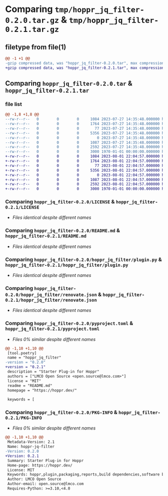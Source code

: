 # Comparing `tmp/hoppr_jq_filter-0.2.0.tar.gz` & `tmp/hoppr_jq_filter-0.2.1.tar.gz`

## filetype from file(1)

```diff
@@ -1 +1 @@
-gzip compressed data, was "hoppr_jq_filter-0.2.0.tar", max compression
+gzip compressed data, was "hoppr_jq_filter-0.2.1.tar", max compression
```

## Comparing `hoppr_jq_filter-0.2.0.tar` & `hoppr_jq_filter-0.2.1.tar`

### file list

```diff
@@ -1,8 +1,8 @@
--rw-r--r--   0        0        0     1084 2023-07-27 14:35:48.000000 hoppr_jq_filter-0.2.0/LICENSE
--rw-r--r--   0        0        0     1764 2023-07-27 14:35:48.000000 hoppr_jq_filter-0.2.0/README.md
--rw-r--r--   0        0        0       77 2023-07-27 14:35:48.000000 hoppr_jq_filter-0.2.0/hoppr_jq_filter/__init__.py
--rw-r--r--   0        0        0     5356 2023-07-27 14:35:48.000000 hoppr_jq_filter-0.2.0/hoppr_jq_filter/plugin.py
--rw-r--r--   0        0        0        0 2023-07-27 14:35:48.000000 hoppr_jq_filter-0.2.0/hoppr_jq_filter/py.typed
--rw-r--r--   0        0        0     1087 2023-07-27 14:35:48.000000 hoppr_jq_filter-0.2.0/hoppr_jq_filter/renovate.json
--rw-r--r--   0        0        0     2592 2023-07-27 14:35:48.000000 hoppr_jq_filter-0.2.0/pyproject.toml
--rw-r--r--   0        0        0     3000 1970-01-01 00:00:00.000000 hoppr_jq_filter-0.2.0/PKG-INFO
+-rw-r--r--   0        0        0     1084 2023-08-01 22:04:57.000000 hoppr_jq_filter-0.2.1/LICENSE
+-rw-r--r--   0        0        0     1764 2023-08-01 22:04:57.000000 hoppr_jq_filter-0.2.1/README.md
+-rw-r--r--   0        0        0       77 2023-08-01 22:04:57.000000 hoppr_jq_filter-0.2.1/hoppr_jq_filter/__init__.py
+-rw-r--r--   0        0        0     5356 2023-08-01 22:04:57.000000 hoppr_jq_filter-0.2.1/hoppr_jq_filter/plugin.py
+-rw-r--r--   0        0        0        0 2023-08-01 22:04:57.000000 hoppr_jq_filter-0.2.1/hoppr_jq_filter/py.typed
+-rw-r--r--   0        0        0     1087 2023-08-01 22:04:57.000000 hoppr_jq_filter-0.2.1/hoppr_jq_filter/renovate.json
+-rw-r--r--   0        0        0     2592 2023-08-01 22:04:57.000000 hoppr_jq_filter-0.2.1/pyproject.toml
+-rw-r--r--   0        0        0     3000 1970-01-01 00:00:00.000000 hoppr_jq_filter-0.2.1/PKG-INFO
```

### Comparing `hoppr_jq_filter-0.2.0/LICENSE` & `hoppr_jq_filter-0.2.1/LICENSE`

 * *Files identical despite different names*

### Comparing `hoppr_jq_filter-0.2.0/README.md` & `hoppr_jq_filter-0.2.1/README.md`

 * *Files identical despite different names*

### Comparing `hoppr_jq_filter-0.2.0/hoppr_jq_filter/plugin.py` & `hoppr_jq_filter-0.2.1/hoppr_jq_filter/plugin.py`

 * *Files identical despite different names*

### Comparing `hoppr_jq_filter-0.2.0/hoppr_jq_filter/renovate.json` & `hoppr_jq_filter-0.2.1/hoppr_jq_filter/renovate.json`

 * *Files identical despite different names*

### Comparing `hoppr_jq_filter-0.2.0/pyproject.toml` & `hoppr_jq_filter-0.2.1/pyproject.toml`

 * *Files 0% similar despite different names*

```diff
@@ -1,10 +1,10 @@
 [tool.poetry]
 name = "hoppr_jq_filter"
-version = "0.2.0"
+version = "0.2.1"
 description = "Starter Plug-in for Hoppr"
 authors = ["LMCO Open Source <open.source@lmco.com>"]
 license = "MIT"
 readme = "README.md"
 homepage = "https://hoppr.dev/"
 
 keywords = [
```

### Comparing `hoppr_jq_filter-0.2.0/PKG-INFO` & `hoppr_jq_filter-0.2.1/PKG-INFO`

 * *Files 0% similar despite different names*

```diff
@@ -1,10 +1,10 @@
 Metadata-Version: 2.1
 Name: hoppr-jq-filter
-Version: 0.2.0
+Version: 0.2.1
 Summary: Starter Plug-in for Hoppr
 Home-page: https://hoppr.dev/
 License: MIT
 Keywords: hoppr,plugin,packaging,reports,build dependencies,software bill of materials
 Author: LMCO Open Source
 Author-email: open.source@lmco.com
 Requires-Python: >=3.10,<4.0
```

